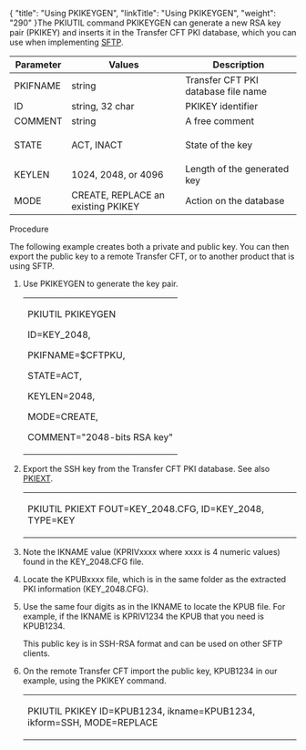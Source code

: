 {
    "title": "Using PKIKEYGEN",
    "linkTitle": "Using PKIKEYGEN",
    "weight": "290"
}The PKIUTIL command PKIKEYGEN can generate a new RSA key pair (PKIKEY) and inserts it in the Transfer CFT PKI database, which you can use when implementing [SFTP](../../../../protocols_start_here/sftp_intro).

<table data-cellspacing="0">
<thead>
<tr class="header">
<th>Parameter</th>
<th>Values</th>
<th>Description</th>
</tr>
</thead>
<tbody>
<tr class="odd">
<td>PKIFNAME</td>
<td>string</td>
<td>Transfer CFT PKI database file name</td>
</tr>
<tr class="even">
<td>ID</td>
<td>string, 32 char</td>
<td>PKIKEY identifier</td>
</tr>
<tr class="odd">
<td>COMMENT</td>
<td>string</td>
<td>A free comment</td>
</tr>
<tr class="even">
<td>STATE</td>
<td><p>ACT, INACT</p></td>
<td><p>State of the key</p></td>
</tr>
<tr class="odd">
<td>KEYLEN</td>
<td>1024, 2048, or 4096</td>
<td>Length of the generated key</td>
</tr>
<tr class="even">
<td>MODE</td>
<td>CREATE, REPLACE an existing PKIKEY</td>
<td>Action on the database</td>
</tr>
</tbody>
</table>

Procedure

The following example creates both a private and public key. You can then export the public key to a remote Transfer CFT, or to another product that is using SFTP.

1.  Use PKIKEYGEN to generate the key pair.  
    <table data-cellspacing="0">
    <tbody>
    <tr class="odd">
    <td><p>PKIUTIL PKIKEYGEN</p>
    <p>ID=KEY_2048,</p>
    <p>PKIFNAME=$CFTPKU,</p>
    <p>STATE=ACT,</p>
    <p>KEYLEN=2048,</p>
    <p>MODE=CREATE,</p>
    <p>COMMENT="2048-bits RSA key"</p></td>
    </tr>
    </tbody>
    </table>
2.  Export the SSH key from the Transfer CFT PKI database. See also [PKIEXT](../pkiext).  
    <table data-cellspacing="0">
    <tbody>
    <tr class="odd">
    <td><p>PKIUTIL PKIEXT FOUT=KEY_2048.CFG, ID=KEY_2048, TYPE=KEY</p></td>
    </tr>
    </tbody>
    </table>
3.  Note the IKNAME value (KPRIVxxxx where xxxx is 4 numeric values) found in the KEY\_2048.CFG file.
4.  Locate the KPUBxxxx file, which is in the same folder as the extracted PKI information (KEY\_2048.CFG).
5.  Use the same four digits as in the IKNAME to locate the KPUB file. For example, if the IKNAME is KPRIV1234 the KPUB that you need is KPUB1234.  
    This public key is in SSH-RSA format and can be used on other SFTP clients.
6.  On the remote Transfer CFT import the public key, KPUB1234 in our example, using the PKIKEY command.  
    <table data-cellspacing="0">
    <tbody>
    <tr class="odd">
    <td><p>PKIUTIL PKIKEY ID=<span>KPUB1234</span>, ikname=<span>KPUB1234</span>, ikform=SSH, MODE=REPLACE</p></td>
    </tr>
    </tbody>
    </table>
